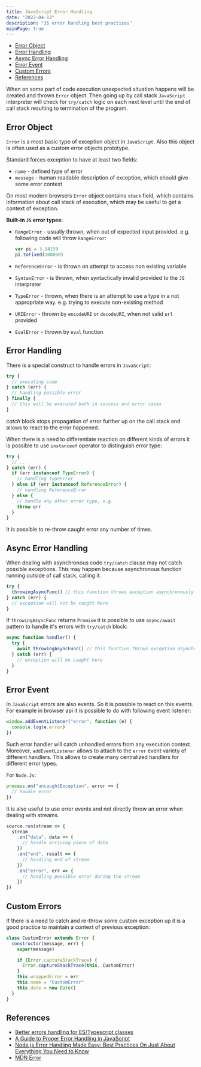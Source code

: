 ```yaml
---
title: JavaScript Error Handling
date: "2022-04-13"
description: "JS error handling best practices"
mainPage: true
---
```


- [Error Object](#error-object)
- [Error Handling](#error-handling)
- [Async Error Handling](#async-error-handling)
- [Error Event](#error-event)
- [Custom Errors](#custom-errors)
- [References](#references)

When on some part of code execution unexpected situation happens will be created and thrown `Error` object. Then going up by call stack `JavaScript` interpreter will check for `try/catch` logic on each next
level until the end of call stack resulting to termination of the program.

## Error Object

`Error` is a most basic type of exception object in `JavaScript`. Also this object is often used as a custom error objects prototype.

Standard forces exception to have at least two fields:

- `name` - defined type of error
- `message` - human readable description of exception, which should give some error context

On most modern browsers `Error` object contains `stack` field, which contains information about call stack of execution, which may be useful to get a context of exception.

**Built-in `JS` error types:**

- `RangeError` - usually thrown, when out of expected input provided. e.g. following code will throw `RangeError`:

  ```js
  var pi = 3.14159
  pi.toFixed(100000)
  ```

- `ReferenceError` - is thrown on attempt to access non existing variable
- `SyntaxError` - is thrown, when syntactically invalid provided to the `JS` interpreter
- `TypeError` - thrown, when there is an attempt to use a type in a not appropriate way. e.g. trying to execute non-existing method
- `URIError` - thrown by `encodeURI` or `decodeURI`, when not valid `url` provided
- `EvalError` - thrown by `eval` function

## Error Handling

There is a special construct to handle errors in `JavaScript`:

```js
try {
  // executing code
} catch (err) {
  // handling possible error
} finally {
  // this will be executed both in success and error cases
}
```

_catch_ block stops propagation of error further up on the call stack and allows to react to the error happened.

When there is a need to differentiate reaction on different kinds of errors it is possible to use `instanceof` operator to distinguish error type:

```js
try {
  // ...
} catch (err) {
  if (err instanceof TypeError) {
    // handling TypeError
  } else if (err instanceof ReferenceError) {
    // handling ReferenceError
  } else {
    // handle any other error type, e.g.
    throw err
  }
}
```

It is possible to re-throw caught error any number of times.

## Async Error Handling

When dealing with asynchronous code `try/catch` clause may not catch possible exceptions. This may happen because asynchronous function running outside of call stack, calling it.

```js
try {
  throwingAsyncFunc() // this function throws exception asynchronously
} catch (err) {
  // exception will not be caught here
}
```

If `throwingAsyncFunc` returns `Promise` it is possible to use `async/await` pattern to handle it's errors with `try/catch` block:

```js
async function handler() {
  try {
    await throwingAsyncFunc() // this function throws exception asynchronously
  } catch (err) {
    // exception will be caught here
  }
}
```

## Error Event

In `JavaScript` errors are also events. So it is possible to react on this events. For example in browser api it is possible to do with following event listener:

```js
window.addEventListener("error", function (e) {
  console.log(e.error)
})
```

Such error handler will catch unhandled errors from any execution context.
Moreover, `addEventListener` allows to attach to the `error` event variety of different handlers.
This allows to create many centralized handlers for different error types.

For `Node.Js`:

```js
process.on("uncaughtException", error => {
  // handle error
})
```

It is also useful to use error events and not directly throw an error when dealing with streams.

```js
source.run(stream => {
  stream
    .on("data", data => {
      // handle arriving piece of data
    })
    .on("end", result => {
      // handling end of stream
    })
    .on("error", err => {
      // handling possible error during the stream
    })
})
```

## Custom Errors

If there is a need to catch and re-throw some custom exception up it is a good practice to maintain a context of previous exception:

```js
class CustomError extends Error {
  constructor(message, err) {
    super(message)

    if (Error.captureStackTrace) {
      Error.captureStackTrace(this, CustomError)
    }
    this.wrappedError = err
    this.name = "CustomError"
    this.date = new Date()
  }
}
```

## References

- [Better errors handling for ES/Typescript classes](https://blog.bitsrc.io/errors-handling-for-vue-class-components-2f152f7c7515)
- [A Guide to Proper Error Handling in JavaScript](https://www.sitepoint.com/proper-error-handling-javascript/)
- [Node.js Error Handling Made Easy: Best Practices On Just About Everything You Need to Know](https://sematext.com/blog/node-js-error-handling/#toc-types-of-errors-operational-vs-programmer-errors-2)
- [MDN Error](https://developer.mozilla.org/en-US/docs/Web/JavaScript/Reference/Global_Objects/Error)
